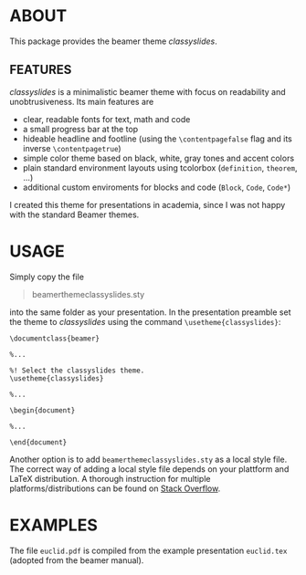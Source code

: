 # ABOUT
 
This package provides the beamer theme *classyslides*.

## FEATURES

*classyslides* is a minimalistic beamer theme with focus on readability and unobtrusiveness. Its main features are 

* clear, readable fonts for text, math and code
* a small progress bar at the top
* hideable headline and footline (using the `\contentpagefalse` flag and its inverse `\contentpagetrue`)
* simple color theme based on black, white, gray tones and accent colors
* plain standard environment layouts using tcolorbox (`definition`, `theorem`, ...)
* additional custom enviroments for blocks and code (`Block`, `Code`, `Code*`)

I created this theme for presentations in academia, since I was not happy with the standard Beamer themes.

# USAGE

Simply copy the file 

> beamerthemeclassyslides.sty

into the same folder as your presentation. In the presentation preamble set the theme to *classyslides* using the command `\usetheme{classyslides}`: 
```
\documentclass{beamer}

%...

%! Select the classyslides theme.
\usetheme{classyslides}

%...

\begin{document}

%...

\end{document}
```

Another option is to add `beamerthemeclassyslides.sty` as a local style file. The correct way of adding a local style file depends on your plattform and LaTeX distribution. A thorough instruction for multiple platforms/distributions can be found on [Stack Overflow](http://tex.stackexchange.com/questions/1137/where-do-i-place-my-own-sty-or-cls-files-to-make-them-available-to-all-my-te).

# EXAMPLES

The file `euclid.pdf` is compiled from the example presentation `euclid.tex` (adopted from the beamer manual).  
